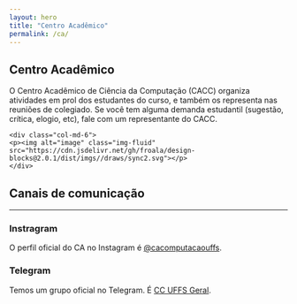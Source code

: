 ```yaml
---
layout: hero
title: "Centro Acadêmico"
permalink: /ca/
---
```


<div class="row align-items-center pt-2 pt-lg-5">
    <div class="col-md-6">
    <h2>Centro Acadêmico</h2>
    <p class="lead">O Centro Acadêmico de Ciência da Computação (CACC) organiza atividades em prol dos estudantes do curso, e também os representa nas reuniões de colegiado. Se você tem alguma demanda estudantil (sugestão, crítica, elogio, etc), fale com um representante do CACC.</p>
    </div>

    <div class="col-md-6">
    <p><img alt="image" class="img-fluid" src="https://cdn.jsdelivr.net/gh/froala/design-blocks@2.0.1/dist/imgs//draws/sync2.svg"></p>
    </div>
</div>


## Canais de comunicação
---

<div class="row breath-top">

  <div class="col-1 text-right">
      <a href="https://www.instagram.com/cacomputacaouffs/" target="_blank"><i class="fa fa-instagram fa-3x"></i></a>
  </div>

  <div class="col-11">
    <h3>Instragram</h3>
    <p>O perfil oficial do CA no Instagram é <a href="https://www.instagram.com/cacomputacaouffs/" target="_blank">@cacomputacaouffs</a>.</p> 
  </div>
</div>

<div class="row">
  <div class="col-1 text-right">
      <a href="telegram.me/ccuffs" target="_blank"><i class="fa fa-paper-plane-o fa-3x"></i></a>
  </div>
  <div class="col-11">
    <h3>Telegram</h3>
    <p>Temos um grupo oficial no Telegram. É <a href="telegram.me/ccuffs" target="_blank">CC UFFS Geral</a>.</p>  
  </div>
</div>
